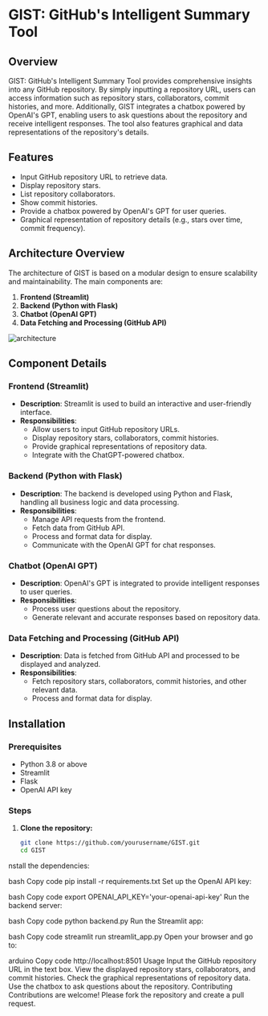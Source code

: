 # GIST: GitHub's Intelligent Summary Tool

## Overview

GIST: GitHub's Intelligent Summary Tool provides comprehensive insights into any GitHub repository. By simply inputting a repository URL, users can access information such as repository stars, collaborators, commit histories, and more. Additionally, GIST integrates a chatbox powered by OpenAI's GPT, enabling users to ask questions about the repository and receive intelligent responses. The tool also features graphical and data representations of the repository's details.

## Features

- Input GitHub repository URL to retrieve data.
- Display repository stars.
- List repository collaborators.
- Show commit histories.
- Provide a chatbox powered by OpenAI's GPT for user queries.
- Graphical representation of repository details (e.g., stars over time, commit frequency).

## Architecture Overview

The architecture of GIST is based on a modular design to ensure scalability and maintainability. The main components are:

1. **Frontend (Streamlit)**
2. **Backend (Python with Flask)**
3. **Chatbot (OpenAI GPT)**
4. **Data Fetching and Processing (GitHub API)**

![architecture](https://www.plantuml.com/plantuml/png/SoWkIImgAStDuU9AoKnEJ4vLqDN8pIbApSmfBZ_0Id0_gXfE9QZc3A5N9H6EujDA7Y2rR9mf4NGm0G00)

## Component Details

### Frontend (Streamlit)
- **Description**: Streamlit is used to build an interactive and user-friendly interface.
- **Responsibilities**:
  - Allow users to input GitHub repository URLs.
  - Display repository stars, collaborators, commit histories.
  - Provide graphical representations of repository data.
  - Integrate with the ChatGPT-powered chatbox.

### Backend (Python with Flask)
- **Description**: The backend is developed using Python and Flask, handling all business logic and data processing.
- **Responsibilities**:
  - Manage API requests from the frontend.
  - Fetch data from GitHub API.
  - Process and format data for display.
  - Communicate with the OpenAI GPT for chat responses.

### Chatbot (OpenAI GPT)
- **Description**: OpenAI's GPT is integrated to provide intelligent responses to user queries.
- **Responsibilities**:
  - Process user questions about the repository.
  - Generate relevant and accurate responses based on repository data.

### Data Fetching and Processing (GitHub API)
- **Description**: Data is fetched from GitHub API and processed to be displayed and analyzed.
- **Responsibilities**:
  - Fetch repository stars, collaborators, commit histories, and other relevant data.
  - Process and format data for display.

## Installation

### Prerequisites
- Python 3.8 or above
- Streamlit
- Flask
- OpenAI API key

### Steps

1. **Clone the repository:**
   ```bash
   git clone https://github.com/yourusername/GIST.git
   cd GIST
nstall the dependencies:

bash
Copy code
pip install -r requirements.txt
Set up the OpenAI API key:

bash
Copy code
export OPENAI_API_KEY='your-openai-api-key'
Run the backend server:

bash
Copy code
python backend.py
Run the Streamlit app:

bash
Copy code
streamlit run streamlit_app.py
Open your browser and go to:

arduino
Copy code
http://localhost:8501
Usage
Input the GitHub repository URL in the text box.
View the displayed repository stars, collaborators, and commit histories.
Check the graphical representations of repository data.
Use the chatbox to ask questions about the repository.
Contributing
Contributions are welcome! Please fork the repository and create a pull request.
